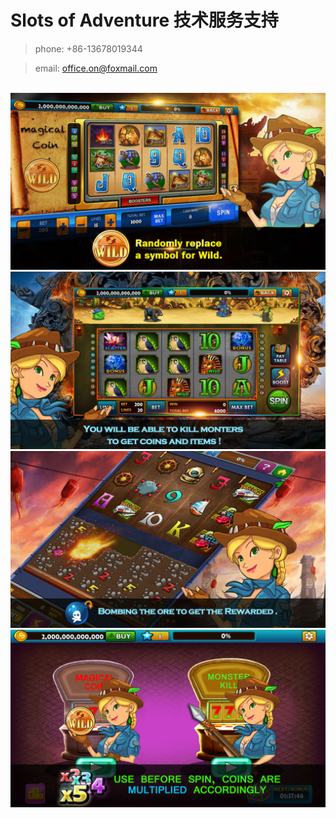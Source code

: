 
# Slots of Adventure 技术服务支持 

 > phone: +86-13678019344
 
 > email: office.on@foxmail.com

 ![image](https://raw.githubusercontent.com/office-on/Adventure.github.io/master/0x0ss-4.jpg)
 ![image](https://raw.githubusercontent.com/office-on/Adventure.github.io/master/0x0ss-3.jpg)
 ![image](https://raw.githubusercontent.com/office-on/Adventure.github.io/master/0x0ss-2.jpg)
 ![image](https://raw.githubusercontent.com/office-on/Adventure.github.io/master/0x0ss.jpg)
